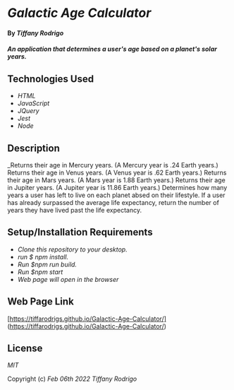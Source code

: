 # _Galactic Age Calculator_

#### By _**Tiffany Rodrigo**_

#### _An application that determines a user's age based on a planet's solar years._

## Technologies Used

* _HTML_
* _JavaScript_
* _JQuery_
* _Jest_
* _Node_




## Description

_Returns their age in Mercury years. (A Mercury year is .24 Earth years.)
Returns their age in Venus years. (A Venus year is .62 Earth years.)
Returns their age in Mars years. (A Mars year is 1.88 Earth years.)
Returns their age in Jupiter years. (A Jupiter year is 11.86 Earth years.)
Determines how many years a user has left to live on each planet absed on their lifestyle. 
If a user has already surpassed the average life expectancy, return the number of years they have lived past the life expectancy. 

## Setup/Installation Requirements


* _Clone this repository to your desktop._
* _run $ npm install._
* _Run $npm run build._
* _Run $npm start_
* _Web page will open in the browser_



## Web Page Link
[https://tiffarodrigs.github.io/Galactic-Age-Calculator/]
(https://tiffarodrigs.github.io/Galactic-Age-Calculator/)




## License

_MIT_

Copyright (c) _Feb 06th 2022_ _Tiffany Rodrigo_


